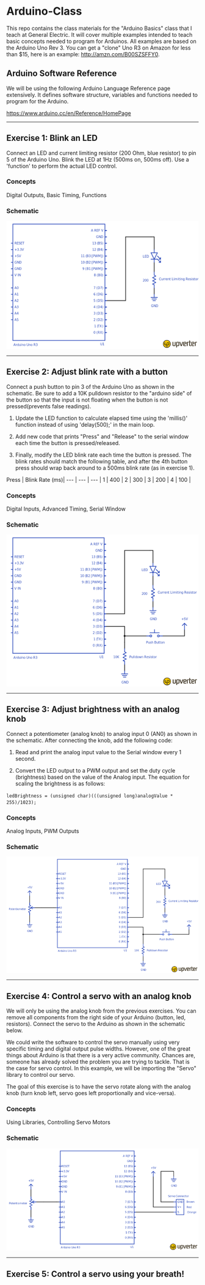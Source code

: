 # Arduino-Class
This repo contains the class materials for the "Arduino Basics" class that I teach at General Electric. It will cover multiple examples intended to teach basic concepts needed to program for Arduinos. All examples are based on the Arduino Uno Rev 3. You can get a "clone" Uno R3 on Amazon for less than $15, here is an example: http://amzn.com/B00SZSFFY0.


## Arduino Software Reference 
We will be using the following Arduino Language Reference page extensively. It defines software structure, variables and functions needed to program for the Arduino.

https://www.arduino.cc/en/Reference/HomePage

<hr>

## Exercise 1: Blink an LED
Connect an LED and current limiting resistor (200 Ohm, blue resistor) to pin 5 of the Arduino Uno. Blink the LED at 1Hz (500ms on, 500ms off). Use a 'function' to perform the actual LED control.

### Concepts
Digital Outputs, Basic Timing, Functions

### Schematic
![Exercise 1](/schematics/exercise_1.png)

<hr>

## Exercise 2: Adjust blink rate with a button
Connect a push button to pin 3 of the Arduino Uno as shown in the schematic. Be sure to add a 10K pulldown resistor to the "arduino side" of the button so that the input is not floating when the button is not pressed(prevents false readings). 

1. Update the LED function to calculate elapsed time using the 'millis()' function instead of using 'delay(500);' in the main loop.

2. Add new code that prints "Press" and "Release" to the serial window each time the button is pressed/released.

3. Finally, modify the LED blink rate each time the button is pressed. The blink rates should match the following table, and after the 4th button press should wrap back around to a 500ms blink rate (as in exercise 1).

Press | Blink Rate (ms)|
--- | --- | --- |
1 | 400 |
2 | 300 |
3 | 200 |
4 | 100 |

### Concepts
Digital Inputs, Advanced Timing, Serial Window

### Schematic
![Exercise 2](/schematics/exercise_2.png)

<hr>

## Exercise 3: Adjust brightness with an analog knob
Connect a potentiometer (analog knob) to analog input 0 (AN0) as shown in the schematic. After connecting the knob, add the following code:

1. Read and print the analog input value to the Serial window every 1 second.

2. Convert the LED output to a PWM output and set the duty cycle (brightness) based on the value of the Analog input. The equation for scaling the brightness is as follows:

`ledBrightness = (unsigned char)(((unsigned long)analogValue * 255)/1023);`

### Concepts
Analog Inputs, PWM Outputs

### Schematic
![Exercise 3](/schematics/exercise_3.png)

<hr>

## Exercise 4: Control a servo with an analog knob
We will only be using the analog knob from the previous exercises. You can remove all components from the right side of your Arduino (button, led, resistors). Connect the servo to the Arduino as shown in the schematic below.

We could write the software to control the servo manually using very specific timing and digital output pulse widths. However, one of the great things about Arduino is that there is a very active community. Chances are, someone has already solved the problem you are trying to tackle. That is the case for servo control. In this example, we will be importing the "Servo" library to control our servo.

The goal of this exercise is to have the servo rotate along with the analog knob (turn knob left, servo goes left proportionally and vice-versa).

### Concepts
Using Libraries, Controlling Servo Motors

### Schematic
![Exercise 4](/schematics/exercise_4.png)

<hr>

## Exercise 5: Control a servo using your breath!


